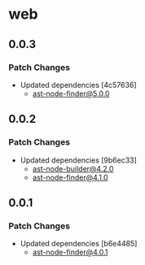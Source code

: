 # web

## 0.0.3

### Patch Changes

- Updated dependencies [4c57636]
  - ast-node-finder@5.0.0

## 0.0.2

### Patch Changes

- Updated dependencies [9b6ec33]
  - ast-node-builder@4.2.0
  - ast-node-finder@4.1.0

## 0.0.1

### Patch Changes

- Updated dependencies [b6e4485]
  - ast-node-finder@4.0.1

